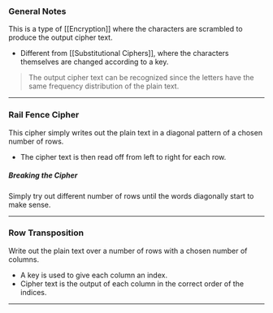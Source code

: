 
### General Notes

This is a type of [[Encryption]] where the characters are scrambled to produce the output cipher text.
* Different from [[Substitutional Ciphers]], where the characters themselves are changed according to a key.

> The output cipher text can be recognized since the letters have the same frequency distribution of the plain text.

---
### Rail Fence Cipher

This cipher simply writes out the plain text in a diagonal pattern of a chosen number of rows.
* The cipher text is then read off from left to right for each row.

##### Breaking the Cipher

Simply try out different number of rows until the words diagonally start to make sense.

---
### Row Transposition

Write out the plain text over a number of rows with a chosen number of columns.
* A key is used to give each column an index. 
* Cipher text is the output of each column in the correct order of the indices.

---
